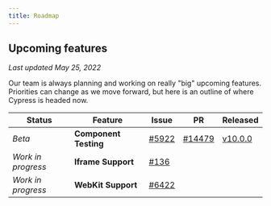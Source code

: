 ```yaml
---
title: Roadmap
---
```


## Upcoming features

_Last updated May 25, 2022_

Our team is always planning and working on really "big" upcoming features.
Priorities can change as we move forward, but here is an outline of where
Cypress is headed now.

| Status             | Feature               | Issue                                                      | PR                                                         | Released                                       |
| ------------------ | --------------------- | ---------------------------------------------------------- | ---------------------------------------------------------- | ---------------------------------------------- |
| _Beta_             | **Component Testing** | [#5922](https://github.com/cypress-io/cypress/issues/5922) | [#14479](https://github.com/cypress-io/cypress/pull/14479) | [v10.0.0](/guides/references/changelog#10-0-0) |
| _Work in progress_ | **Iframe Support**    | [#136](https://github.com/cypress-io/cypress/issues/136)   |                                                            |                                                |
| _Work in progress_ | **WebKit Support**    | [#6422](https://github.com/cypress-io/cypress/issues/6422) |                                                            |                                                |
